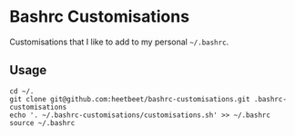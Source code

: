 # Bashrc Customisations
Customisations that I like to add to my personal `~/.bashrc`.

## Usage

    cd ~/.
    git clone git@github.com:heetbeet/bashrc-customisations.git .bashrc-customisations
    echo '. ~/.bashrc-customisations/customisations.sh' >> ~/.bashrc
    source ~/.bashrc
